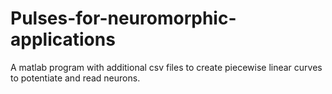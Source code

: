 # Pulses-for-neuromorphic-applications
A matlab program with additional csv files to create piecewise linear curves to potentiate and read neurons.
